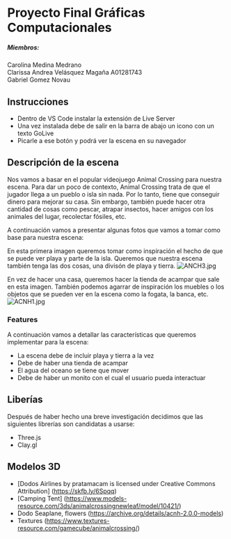 # **Proyecto Final Gráficas Computacionales**

##### Miembros:
Carolina Medina Medrano\
Clarissa Andrea Velásquez Magaña A01281743\
Gabriel Gomez Novau

## Instrucciones
- Dentro de VS Code instalar la extensión de Live Server
- Una vez instalada debe de salir en la barra de abajo un icono con un texto GoLive
- Picarle a ese botón y podrá ver la escena en su navegador

## Descripción de la escena
Nos vamos a basar en el popular videojuego Animal Crossing para nuestra escena. Para dar un poco de contexto, Animal Crossing trata de que el jugador llega a un pueblo o isla sin nada. Por lo tanto, tiene que conseguir dinero para mejorar su casa. Sin embargo, también puede hacer otra cantidad de cosas como pescar, atrapar insectos, hacer amigos con los animales del lugar, recolectar fósiles, etc.

A continuación vamos a presentar algunas fotos que vamos a tomar como base para nuestra escena:

En esta primera imagen queremos tomar como inspiración el hecho de que se puede ver playa y parte de la isla. Queremos que nuestra escena también tenga las dos cosas, una divisón de playa y tierra.
![ANCH3.jpg](https://www.dropbox.com/s/v8sq2s77s782pk4/ANCH3.jpg?dl=0&raw=1)

En vez de hacer una casa, queremos hacer la tienda de acampar que sale en esta imagen. También podemos agarrar de inspiración los muebles o los objetos que se pueden ver en la escena como la fogata, la banca, etc.
![ACNH1.jpg](https://www.dropbox.com/s/zxrvv90vruuxmkr/ACNH1.jpg?dl=0&raw=1)

### Features
A continuación vamos a detallar las características que queremos implementar para la escena: 

- La escena debe de incluir playa y tierra a la vez
- Debe de haber una tienda de acampar
- El agua del oceano se tiene que mover
- Debe de haber un monito con el cual el usuario pueda interactuar

## Liberías
Después de haber hecho una breve investigación decidimos que las siguientes librerías son candidatas a usarse:
- Three.js
- Clay.gl

## Modelos 3D
- [Dodos Airlines by pratamacam is licensed under Creative Commons Attribution] (https://skfb.ly/6Spqq)
- [Camping Tent] (https://www.models-resource.com/3ds/animalcrossingnewleaf/model/10421/)
- Dodo Seaplane, flowers (https://archive.org/details/acnh-2.0.0-models)
- Textures (https://www.textures-resource.com/gamecube/animalcrossing/)

